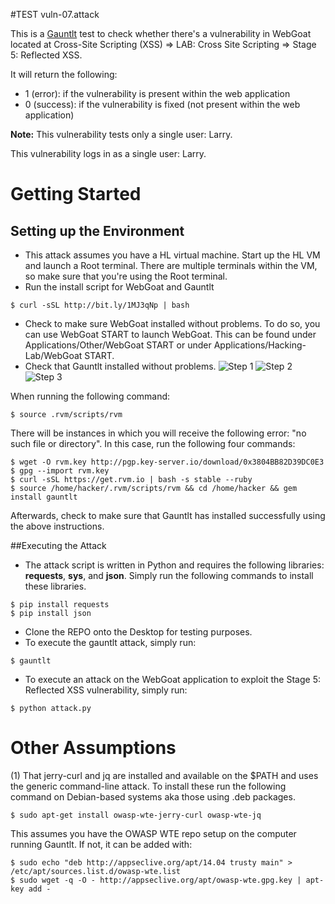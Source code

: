 #TEST vuln-07.attack

This is a [Gauntlt](http://gauntlt.org/) test to check whether there's a vulnerability in WebGoat located at Cross-Site Scripting (XSS) => LAB: Cross Site Scripting => Stage 5: Reflected XSS.

It will return the following:
 - 1 (error): if the vulnerability is present within the web application
 - 0 (success): if the vulnerability is fixed (not present within the web application)

**Note:** This vulnerability tests only a single user: Larry.

This vulnerability logs in as a single user: Larry. 

# Getting Started
## Setting up the Environment
* This attack assumes you have a HL virtual machine. Start up the HL VM and launch a Root terminal. There are multiple terminals within the VM, so make sure that you're using the Root terminal.
* Run the install script for WebGoat and Gauntlt
```
$ curl -sSL http://bit.ly/1MJ3qNp | bash
```
* Check to make sure WebGoat installed without problems. To do so, you can use WebGoat START to launch WebGoat. This can be found under Applications/Other/WebGoat START or under Applications/Hacking-Lab/WebGoat START.
* Check that Gauntlt installed without problems.
![Step 1](http://res.cloudinary.com/dx4at2j5f/image/upload/v1449532665/CaseStudy/Step2.png)
![Step 2](http://res.cloudinary.com/dx4at2j5f/image/upload/v1449532707/CaseStudy/Step1.png)
![Step 3](http://res.cloudinary.com/dx4at2j5f/image/upload/v1449532665/CaseStudy/Step3.png)

When running the following command: 
```
$ source .rvm/scripts/rvm
```
There will be instances in which you will receive the following error: "no such file or directory". In this case, run the following four commands:
```
$ wget -O rvm.key http://pgp.key-server.io/download/0x3804BB82D39DC0E3
$ gpg --import rvm.key
$ curl -sSL https://get.rvm.io | bash -s stable --ruby
$ source /home/hacker/.rvm/scripts/rvm && cd /home/hacker && gem install gauntlt
```
Afterwards, check to make sure that Gauntlt has installed successfully using the above instructions.

##Executing the Attack
* The attack script is written in Python and requires the following libraries: **requests**, **sys**, and **json**. Simply run the following commands to install these libraries.
```
$ pip install requests
$ pip install json
```
* Clone the REPO onto the Desktop for testing purposes.
* To execute the gauntlt attack, simply run:
```
$ gauntlt
```
* To execute an attack on the WebGoat application to exploit the Stage 5: Reflected XSS vulnerability, simply run:
```
$ python attack.py
```

# Other Assumptions
(1) That jerry-curl and jq are installed and available on the $PATH and uses the generic command-line attack.  To install these run the following command on Debian-based systems aka those using .deb packages.

```
$ sudo apt-get install owasp-wte-jerry-curl owasp-wte-jq
```

This assumes you have the OWASP WTE repo setup on the computer running Gauntlt.  If not, it can be added with:

```
$ sudo echo "deb http://appseclive.org/apt/14.04 trusty main" > /etc/apt/sources.list.d/owasp-wte.list
$ sudo wget -q -O - http://appseclive.org/apt/owasp-wte.gpg.key | apt-key add -
```

